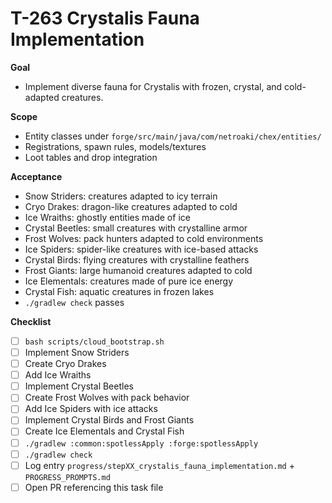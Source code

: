 # T-263 Crystalis Fauna Implementation

**Goal**

- Implement diverse fauna for Crystalis with frozen, crystal, and cold-adapted creatures.

**Scope**

- Entity classes under `forge/src/main/java/com/netroaki/chex/entities/`
- Registrations, spawn rules, models/textures
- Loot tables and drop integration

**Acceptance**

- Snow Striders: creatures adapted to icy terrain
- Cryo Drakes: dragon-like creatures adapted to cold
- Ice Wraiths: ghostly entities made of ice
- Crystal Beetles: small creatures with crystalline armor
- Frost Wolves: pack hunters adapted to cold environments
- Ice Spiders: spider-like creatures with ice-based attacks
- Crystal Birds: flying creatures with crystalline feathers
- Frost Giants: large humanoid creatures adapted to cold
- Ice Elementals: creatures made of pure ice energy
- Crystal Fish: aquatic creatures in frozen lakes
- `./gradlew check` passes

**Checklist**

- [ ] `bash scripts/cloud_bootstrap.sh`
- [ ] Implement Snow Striders
- [ ] Create Cryo Drakes
- [ ] Add Ice Wraiths
- [ ] Implement Crystal Beetles
- [ ] Create Frost Wolves with pack behavior
- [ ] Add Ice Spiders with ice attacks
- [ ] Implement Crystal Birds and Frost Giants
- [ ] Create Ice Elementals and Crystal Fish
- [ ] `./gradlew :common:spotlessApply :forge:spotlessApply`
- [ ] `./gradlew check`
- [ ] Log entry `progress/stepXX_crystalis_fauna_implementation.md` + `PROGRESS_PROMPTS.md`
- [ ] Open PR referencing this task file
